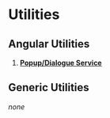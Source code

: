 # Utilities


## Angular Utilities

1. **[Popup/Dialogue Service](https://github.com/amiteshhh/angular-uib-popup)**


## Generic Utilities

_none_